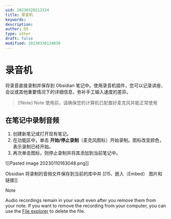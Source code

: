 ```yaml
---
uid: 20230328213324
title: 录音机
keywords: 
description: 
author: OS
type: other
draft: false
modified: 20230330134030
---
```


# 录音机

将录音直接录制并保存到 Obsidian 笔记中。使用录音机插件，您可以记录讲座、会议或其他重要情况下的详细信息，弥补手工输入速度的差异。

> [!Note] Note
> 使用前，请确保您的计算机已配置好麦克风并能正常使用

## 在笔记中录制音频

1. 创建新笔记或打开现有笔记。
2. 在功能区中，单击 **开始/停止录制**（麦克风图标）开始录制。图标改变颜色，表示录制已经开始。
3. 再次单击图标，则停止录制并将其添加到当前笔记中。

![[Pasted image 20230110163048.png]]

Obsidian 将录制的音频文件保存到当前的库中并 [[15、嵌入（Embed） 图片和链接]]

Note

Audio recordings remain in your vault even after you remove them from your note. If you want to remove the recording from your computer, you can use the [File explorer](https://help.obsidian.md/Plugins/File+explorer) to delete the file.
